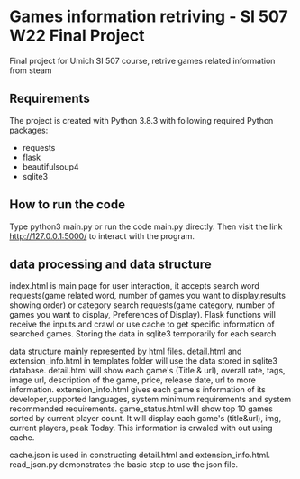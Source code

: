 # Games information retriving - SI 507 W22 Final Project
Final project for Umich SI 507 course, retrive games related information from steam 


## Requirements
The project is created with Python 3.8.3 with following required Python packages:
* requests
* flask
* beautifulsoup4
* sqlite3

## How to run the code
Type python3 main.py or run the code main.py directly. Then visit the link http://127.0.0.1:5000/ to interact with the program.

## data processing and data structure
index.html is main page for user interaction, it accepts search word requests(game related word, number of games you want to display,results showing order) or category search requests(game category, number of games you want to display, Preferences of Display).
Flask functions will receive the inputs and crawl or use cache to get specific information of searched games. Storing the data in sqlite3 temporarily for each search.

data structure mainly represented by html files.
detail.html and extension_info.html in templates folder will use the data stored in sqlite3 database.
detail.html will show each game's (Title & url), overall rate, tags, image url, description of the game, price, release date, url to more information. 
extension_info.html gives each game's information of its developer,supported languages, system minimum requirements and system recommended requirements.
game_status.html will show top 10 games sorted by current player count. It will display each game's (title&url), img, current players, peak Today. This information is crwaled with out using cache.

cache.json is used in constructing detail.html and extension_info.html. read_json.py demonstrates the basic step to use the json file.

